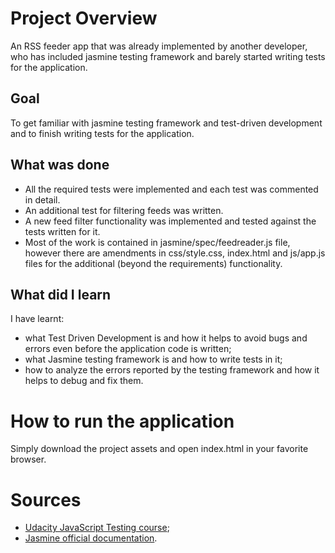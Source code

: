# Project Overview

An RSS feeder app that was already implemented by another developer, who has included jasmine testing framework and barely started writing tests for the application.


## Goal

To get familiar with jasmine testing framework and test-driven development and to finish writing tests for the application.

## What was done

* All the required tests were implemented and each test was commented in detail.
* An additional test for filtering feeds was written.
* A new feed filter functionality was implemented and tested against the tests written for it.
* Most of the work is contained in jasmine/spec/feedreader.js file, however there are amendments in css/style.css, index.html and js/app.js files for the additional (beyond the requirements) functionality.

## What did I learn

I have learnt:

* what Test Driven Development is and how it helps to avoid bugs and errors even before the application code is written;
* what Jasmine testing framework is and how to write tests in it;
* how to analyze the errors reported by the testing framework and how it helps to debug and fix them.

# How to run the application

Simply download the project assets and open index.html in your favorite browser.

# Sources

* [Udacity JavaScript Testing course](https://www.udacity.com/course/javascript-testing--ud549);
* [Jasmine official documentation](http://jasmine.github.io/2.2/introduction.html).
